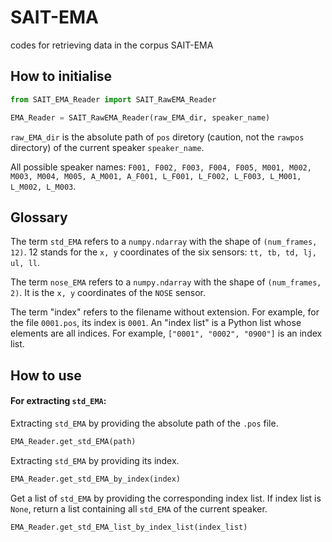 # SAIT-EMA
codes for retrieving data in the corpus SAIT-EMA

## How to initialise

```Python
from SAIT_EMA_Reader import SAIT_RawEMA_Reader

EMA_Reader = SAIT_RawEMA_Reader(raw_EMA_dir, speaker_name)
```

`raw_EMA_dir` is the absolute path of `pos` diretory (caution, not the `rawpos` directory) of the current speaker `speaker_name`.

All possible speaker names: `F001, F002, F003, F004, F005, M001, M002, M003, M004, M005, A_M001, A_F001, L_F001, L_F002, L_F003, L_M001, L_M002, L_M003`.


## Glossary

The term `std_EMA` refers to a `numpy.ndarray` with the shape of `(num_frames, 12)`. 12 stands for the `x, y` coordinates of the six sensors: `tt, tb, td, lj, ul, ll`.

The term `nose_EMA` refers to a `numpy.ndarray` with the shape of `(num_frames, 2)`. It is the `x, y` coordinates of the `NOSE` sensor.

The term "index" refers to the filename without extension. For example, for the file `0001.pos`, its index is `0001`. An "index list" is a Python list whose elements are all indices. For example, `["0001", "0002", "0900"]` is an index list.


## How to use

#### For extracting `std_EMA`:

Extracting `std_EMA` by providing the absolute path of the `.pos` file.
```Python
EMA_Reader.get_std_EMA(path)
```

Extracting `std_EMA` by providing its index.
```Python
EMA_Reader.get_std_EMA_by_index(index)
```

Get a list of `std_EMA` by providing the corresponding index list.
If index list is `None`, return a list containing all `std_EMA` of the current speaker.
```Python
EMA_Reader.get_std_EMA_list_by_index_list(index_list)
```

